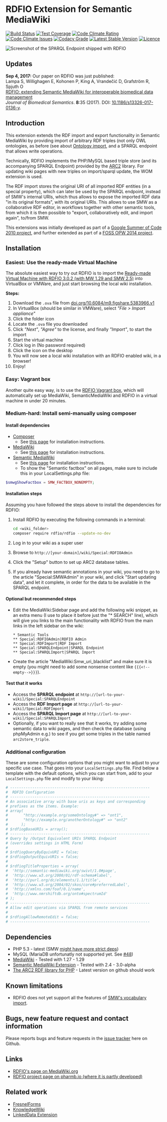 RDFIO Extension for Semantic MediaWiki
======================================

[![Build Status](https://img.shields.io/circleci/project/github/rdfio/RDFIO.svg)](https://circleci.com/gh/rdfio/RDFIO)
[![Test Coverage](https://img.shields.io/codecov/c/github/rdfio/RDFIO/master.svg)](https://codecov.io/gh/rdfio/RDFIO)
[![Code Climate Rating](https://img.shields.io/codeclimate/github/rdfio/RDFIO.svg)](https://codeclimate.com/github/rdfio/RDFIO)
[![Code Climate Issues](https://img.shields.io/codeclimate/issues/github/rdfio/RDFIO.svg)](https://codeclimate.com/github/rdfio/RDFIO/issues)
[![Codacy Grade](https://api.codacy.com/project/badge/Grade/60604793d171476e92e997b71aca20a2)](https://www.codacy.com/app/samuel-lampa/RDFIO)
[![Latest Stable Version](https://img.shields.io/packagist/v/rdfio/rdfio.svg)](https://packagist.org/packages/rdfio/rdfio)
[![Licence](https://img.shields.io/packagist/l/rdfio/rdfio.svg)]()

![Screenshot of the SPARQL Endpoint shipped with RDFIO](http://i.imgur.com/PMMIHZ4.png)

Updates
-------

**Sep 4, 2017:** Our paper on RDFIO was just published:<br>
Lampa S, Willighagen E, Kohonen P, King A, Vrandečić D, Grafström R, Spjuth O<br> 
[RDFIO: extending Semantic MediaWiki for interoperable biomedical data management](https://jbiomedsem.biomedcentral.com/articles/10.1186/s13326-017-0136-y)<br>
*Journal of Biomedical Semantics*. **8**:35 (2017). DOI: [10.1186/s13326-017-0136-y](https://dx.doi.org/10.1186/s13326-017-0136-y).

Introduction
------------

This extension extends the RDF import and export functionality in Semantic
MediaWiki by providing import of arbitrary RDF triples (not only OWL
ontologies, as before (see about [Ontology import](http://semantic-mediawiki.org/wiki/Help:Ontology_import),
and a SPARQL endpoint that allows write operations.

Technically, RDFIO implements the PHP/MySQL based triple store (and its
accompanying SPARQL Endpoint) provided by the [ARC2](http://arc.semsol.org/)
library. For updating wiki pages with new triples on import/sparql update, the
WOM extension is used.

The RDF import stores the original URI of all imported RDF entities (in
a special property), which can later be used by the SPARQL endpoint,
instead of SMW's internal URIs, which thus allows to expose the imported
RDF data "in its original formats", with its original URIs. This allows
to use SMW as a collaborative RDF editor, in workflows together with
other semantic tools, from which it is then possible to "export,
collaboratively edit, and import again", to/from SMW.

This extensions was initially developed as part of a
[Google Summer of Code 2010 project](http://www.mediawiki.org/wiki/User:SHL/GSoC2010),
and further extended as part of a [FOSS OPW 2014 project](https://www.mediawiki.org/wiki/Extension:RDFIO/Template_matching_for_RDFIO).

Installation
------------

### Easiest: Use the ready-made Virtual Machine

The absolute easiest way to try out RDFIO is to import the [Ready-made Virtual Machine with RDFIO 3.0.2 (with MW 1.29 and SMW 2.5)](https://doi.org/10.6084/m9.figshare.5383966) into VirtualBox or VMWare, and just start browsing the local wiki installation. 

**Steps:**

1. Download the `.ova` file from [doi.org/10.6084/m9.figshare.5383966.v1](https://doi.org/10.6084/m9.figshare.5383966.v1)
2. In VirtualBox (should be similar in VMWare), select _"File > Import appliance"_
3. Click the folder icon
4. Locate the `.ova` file you downloaded
5. Click _"Next"_, _"Agree"_ to the license, and finally _"Import"_, to start the import
6. Start the virtual machine
7. Click log in (No password required)
8. Click the icon on the desktop
9. You will now see a local wiki installation with an RDFIO enabled wiki, in a browser!
10. Enjoy!

### Easy: Vagrant box

Another quite easy way, is to use the [RDFIO Vagrant
box](https://github.com/rdfio/rdfio-vagrantbox), which will automatically set
up MediaWiki, SemanticMediaWiki and RDFIO in a virtual machine in under 20
minutes.

### Medium-hard: Install semi-manually using composer

#### Install dependencies

- [Composer](https://getcomposer.org/)
  - See [this page](https://www.mediawiki.org/wiki/Composer) for installation instructions.
- [MediaWiki](https://www.mediawiki.org)
  - See [this page](https://www.mediawiki.org/wiki/Installation) for installation instructions.
- [Semantic MediaWiki](https://www.semantic-mediawiki.org)
  - See [this page](http://semantic-mediawiki.org/wiki/Help:Installation) for installation instructions.
  - To show the "Semantic factbox" on all pages, make sure to include this in your LocalSettings.php file:

```php
$smwgShowFactbox = SMW_FACTBOX_NONEMPTY;
```

#### Installation steps

Assuming you have followed the steps above to install the dependencies for RDFIO:

1. Install RDFIO by executing the following commands in a terminal:

   ```bash
   cd <wiki_folder>
   composer require rdfio/rdfio --update-no-dev
   ```

2. Log in to your wiki as a super user
3. Browse to `http://[your-domain]/wiki/Special:RDFIOAdmin`
4. Click the "Setup" button to set up ARC2 database tables.
5. If you already have semantic annotations in your wiki, you need to go to the article "Special:SMWAdmin" in your wiki, and click "Start updating data", and let it complete, in order for the data to be available in the SPARQL endpoint.
   
#### Optional but recommended steps

* Edit the MediaWiki:Sidebar page and add the following wiki snippet, as an extra menu (I use to place it before just the "* SEARCH" line), which will give you links to the main functionality with RDFIO from the main links in the left sidebar on the wiki:

   ```
   * Semantic Tools
   ** Special:RDFIOAdmin|RDFIO Admin
   ** Special:RDFImport|RDF Import
   ** Special:SPARQLEndpoint|SPARQL Endpoint
   ** Special:SPARQLImport|SPARQL Import
   ```

* Create the article "MediaWiki:Smw_uri_blacklist" and make sure it is empty (you might need to add some nonsense content like `{{{<!--empty-->}}}`).

#### Test that it works

* Access the **SPARQL endpoint** at `http://[url-to-your-wiki]/Special:SPARQLEndpoint`
* Access the **RDF Import page** at `http://[url-to-your-wiki]/Special:RDFImport`
* Access the **SPARQL Import page** at `http://[url-to-your-wiki]/Special:SPARQLImport`
* Optionally, if you want to really see that it works, try adding some semantic data to wiki pages, and then check the database (using phpMyAdmin e.g.) to see if you get some triples in the table named `arc2store_triple`.

### Additional configuration

These are some configuration options that you might want to adjust to your specific use case. That goes into your `LocalSettings.php` file. Find below a template with the default options, which you can start from, add to your `LocalSettings.php` file and modify to your liking:

```php
# ---------------------------------------------------------------
#  RDFIO Configuration
# ---------------------------------------------------------------
# An associative array with base uris as keys and corresponding 
# prefixes as the items. Example:
# array( 
#       "http://example.org/someOntology#" => "ont1",
#       "http://example.org/anotherOntology#" => "ont2"
#      );
# $rdfiogBaseURIs = array();
# ---------------------------------------------------------------
# Query by /Output Equivalent URIs SPARQL Endpoint 
# (overrides settings in HTML Form)
# 
# $rdfiogQueryByEquivURI = false;
# $rdfiogOutputEquivURIs = false;
#
# $rdfiogTitleProperties = array(
#  'http://semantic-mediawiki.org/swivt/1.0#page',
#  'http://www.w3.org/2000/01/rdf-schema#label',
#  'http://purl.org/dc/elements/1.1/title',
#  'http://www.w3.org/2004/02/skos/core#preferredLabel',
#  'http://xmlns.com/foaf/0.1/name',
#  'http://www.nmrshiftdb.org/onto#spectrumId'
# );
# ---------------------------------------------------------------
# Allow edit operations via SPARQL from remote services
#
# $rdfiogAllowRemoteEdit = false;
# ---------------------------------------------------------------
```

Dependencies
------------

- PHP 5.3 - latest (SMW [might have more strict deps](https://www.semantic-mediawiki.org/wiki/Help:Compatibility))
- MySQL (MariaDB unfortunatly not supported yet. See [#48](https://github.com/rdfio/RDFIO/issues/48))
- [MediaWiki](mediawiki.org) - Tested with 1.27 - 1.29
- [Semantic MediaWiki Extension](http://www.mediawiki.org/wiki/Extension:Semantic_MediaWiki) - Tested with 2.4 - 3.0-alpha
- [The ARC2 RDF library for PHP](https://github.com/semsol/arc2) - Latest version on github should work

Known limitations
-----------------

- RDFIO does not yet support all the features of [SMW's vocabulary import](https://www.semantic-mediawiki.org/wiki/Help:Import_vocabulary).

Bugs, new feature request and contact information
-------------------------------------------------

Please reports bugs and feature requests in the
[issue tracker](https://github.com/rdfio/RDFIO/issues) here on Github.

Links
-----

- [RDFIO's page on MediaWiki.org](https://www.mediawiki.org/wiki/Extension:RDFIO)
- [RDFIO project page on pharmb.io (where it is partly developed)](https://pharmb.io/project/rdfio/)

Related work
------------

- [FresnelForms](http://is.cs.ou.nl/OWF/index.php5/Fresnel_Forms)
- [KnowledgeWiki](http://knoesis.org/node/2696)
- [LinkedData Extension](https://www.mediawiki.org/wiki/Extension:LinkedWiki)
